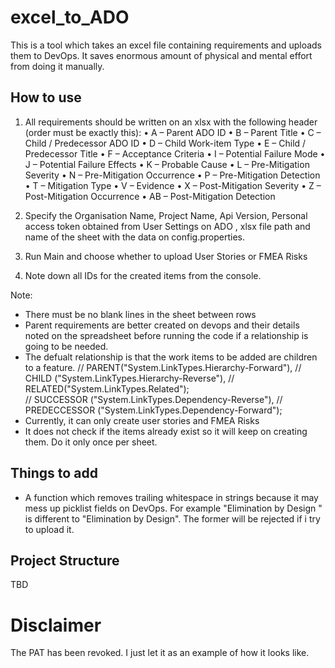 # excel_to_ADO

This is a tool which takes an excel file containing requirements and uploads them to DevOps. It saves enormous amount of physical and mental effort from doing it manually.  

## How to use

1) All requirements should be written on an xlsx with the following header (order must be exactly this):
    •	A – Parent ADO ID
	•	B – Parent Title
	•	C – Child / Predecessor ADO ID
	•	D – Child Work-item Type
	•	E – Child / Predecessor Title
	•	F – Acceptance Criteria
	•	I – Potential Failure Mode
	•	J – Potential Failure Effects
	•	K – Probable Cause
	•	L – Pre-Mitigation Severity
	•	N – Pre-Mitigation Occurrence
	•	P – Pre-Mitigation Detection
	•	T – Mitigation Type
	•	V – Evidence
	•	X – Post-Mitigation Severity
	•	Z – Post-Mitigation Occurrence
	•	AB – Post-Mitigation Detection

2) Specify the Organisation Name, Project Name, Api Version, Personal access token obtained from User Settings on ADO , xlsx file path and name of the sheet with the data on config.properties.
3) Run Main and choose whether to upload User Stories or FMEA Risks
4) Note down all IDs for the created items from the console. 

Note:
- There must be no blank lines in the sheet between rows
- Parent requirements are better created on devops and their details noted on the spreadsheet before running the code if a relationship is going to be needed.
- The defualt relationship is that the work items to be added are children to a feature. 
    // PARENT("System.LinkTypes.Hierarchy-Forward"),
    // CHILD ("System.LinkTypes.Hierarchy-Reverse"),
    // RELATED("System.LinkTypes.Related");  
    // SUCCESSOR ("System.LinkTypes.Dependency-Reverse"),
    // PREDECCESSOR ("System.LinkTypes.Dependency-Forward");   
- Currently, it can only create user stories and FMEA Risks  
- It does not check if the items already exist so it will keep on creating them. Do it only once per sheet. 


## Things to add 
- A function which removes trailing whitespace in strings because it may mess up picklist fields on DevOps. For example "Elimination by Design " is different to "Elimination by Design". The former will be rejected if i try to upload it. 

## Project Structure
TBD 

# Disclaimer
The PAT has been revoked. I just let it as an example of how it looks like. 

